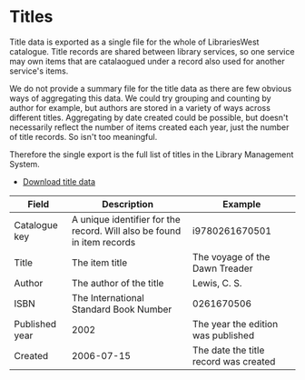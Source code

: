 Titles
======

Title data is exported as a single file for the whole of LibrariesWest catalogue. Title records are shared between library services, so one service may own items that are catalaogued under a record also used for another service's items.

We do not provide a summary file for the title data as there are few obvious ways of aggregating this data. We could try grouping and counting by author for example, but authors are stored in a variety of ways across different titles. Aggregating by date created could be possible, but doesn't necessarily reflect the number of items created each year, just the number of title records. So isn't too meaningful.

Therefore the single export is the full list of titles in the Library Management System.

- [Download title data](./titles.csv)

| Field | Description | Example |
| ----- | ----------- | ------- |
| Catalogue key | A unique identifier for the record. Will also be found in item records | i9780261670501 |
| Title | The item title | The voyage of the Dawn Treader |
| Author | The author of the title | Lewis, C. S. |
| ISBN | The International Standard Book Number | 0261670506 |
| Published year | 2002 | The year the edition was published |
| Created | 2006-07-15 | The date the title record was created |
